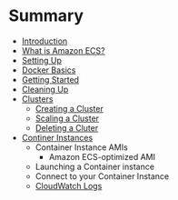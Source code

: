 # Summary

* [Introduction](README.md)
* [What is Amazon ECS?](Welcome.md)
* [Setting Up](get-set-up-for-amazon-ecs.md)
* [Docker Basics](docker-basics.md)
* [Getting Started](ECS_GetStarted.md)
* [Cleaning Up](ECS_CleaningUp.md)
* [Clusters](ECS_clusters.md)
   * [Creating a Cluster](create_cluster.md)
   * [Scaling a Cluster](scale_cluster.md)
   * [Deleting a Cluter](delete_cluster.md)
* [Continer Instances](ECS_instances.md)
   * Container Instance AMIs
       * Amazon ECS-optimized AMI
   * Launching a Container instance
   * Connect to your Container Instance
   * [CloudWatch Logs](using_cloudwatch_logs.md)

